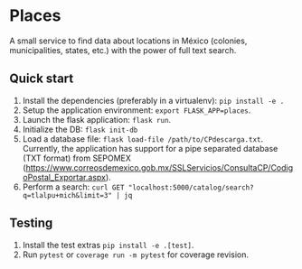 # Places

A small service to find data about locations in México (colonies,
municipalities, states, etc.) with the power of full text search.

## Quick start

1. Install the dependencies (preferably in a virtualenv): `pip install -e .`
2. Setup the application environment: `export FLASK_APP=places`.
3. Launch the flask application: `flask run`.
4. Initialize the DB: `flask init-db`
5. Load a database file: `flask load-file /path/to/CPdescarga.txt`. Currently,
   the application has support for a pipe separated database (TXT format) from SEPOMEX
   (https://www.correosdemexico.gob.mx/SSLServicios/ConsultaCP/CodigoPostal_Exportar.aspx).
6. Perform a search: `curl GET
   "localhost:5000/catalog/search?q=tlalpu+mich&limit=3" | jq`

## Testing

1. Install the test extras  `pip install -e .[test]`.
2. Run `pytest` or `coverage run -m pytest` for coverage revision.
